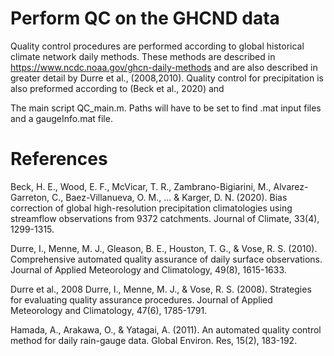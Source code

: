 # Perform QC on the GHCND data
Quality control procedures are performed according to global historical climate network daily methods. These methods are described in https://www.ncdc.noaa.gov/ghcn-daily-methods and are also described in greater detail by Durre et al., (2008,2010). Quality control for precipitation is also preformed according to (Beck et al., 2020) and 

The main script QC_main.m. Paths will have to be set to find .mat input files and a gaugeInfo.mat file. 

# References

Beck, H. E., Wood, E. F., McVicar, T. R., Zambrano-Bigiarini, M., Alvarez-Garreton, C., Baez-Villanueva, O. M., ... & Karger, D. N. (2020). Bias correction of global high-resolution precipitation climatologies using streamflow observations from 9372 catchments. Journal of Climate, 33(4), 1299-1315.

Durre, I., Menne, M. J., Gleason, B. E., Houston, T. G., & Vose, R. S. (2010). Comprehensive automated quality assurance of daily surface observations. Journal of Applied Meteorology and Climatology, 49(8), 1615-1633.

Durre et al., 2008 Durre, I., Menne, M. J., & Vose, R. S. (2008). Strategies for evaluating quality assurance procedures. Journal of Applied Meteorology and Climatology, 47(6), 1785-1791.

Hamada, A., Arakawa, O., & Yatagai, A. (2011). An automated quality control method for daily rain-gauge data. Global Environ. Res, 15(2), 183-192.
	
